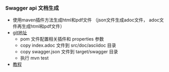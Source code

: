 ### Swagger api 文档生成
- 使用maven插件方法生成html和pdf文件 （json文件生成adoc文件， adoc文件再生成html和pdf文件）
- [git地址](https://github.com/Swagger2Markup/spring-swagger2markup-demo)
    - pom 文件配置相关插件和 properties 参数
    - copy index.adoc 文件到 src/doc/asciidoc 目录
    - copy swagger.json 文件到 target/swagger 目录
    - 执行  mvn test
- [教程](https://blog.csdn.net/qq_25215821/article/details/79175535)

